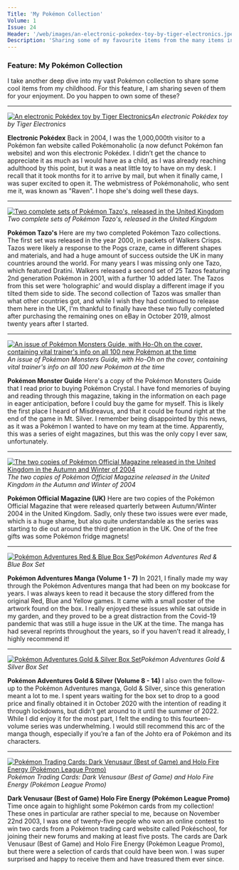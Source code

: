 ```yaml
---
Title: 'My Pokémon Collection'
Volume: 1
Issue: 24
Header: '/web/images/an-electronic-pokedex-toy-by-tiger-electronics.jpeg'
Description: 'Sharing some of my favourite items from the many items in my Pokémon collection, plus the latest Pokémon news and more from our mailbag'
---
```

### Feature: My Pokémon Collection
I take another deep dive into my vast Pokémon collection to share some cool items from my childhood. For this feature, I am sharing seven of them for your enjoyment. Do you happen to own some of these?
* * *

[![An electronic Pokédex toy by Tiger Electronics](/web/images/an-electronic-pokedex-toy-by-tiger-electronics.jpeg)](/web/images/an-electronic-pokedex-toy-by-tiger-electronics.jpeg)*An electronic Pokédex toy by Tiger Electronics*

**Electronic Pokédex**
Back in 2004, I was the 1,000,000th visitor to a Pokémon fan website called Pokémonaholic (a now defunct Pokémon fan website) and won this electronic Pokédex. I didn’t get the chance to appreciate it as much as I would have as a child, as I was already reaching adulthood by this point, but it was a neat little toy to have on my desk. I recall that it took months for it to arrive by mail, but when it finally came, I was super excited to open it. The webmistress of Pokémonaholic, who sent me it, was known as "Raven". I hope she's doing well these days.
* * *

[![Two complete sets of Pokémon Tazo's, released in the United Kingdom](/web/images/two-complete-sets-of-pokemon-tazos-released-in-the-united-kingdom.jpeg)](/web/images/two-complete-sets-of-pokemon-tazos-released-in-the-united-kingdom.jpeg)*Two complete sets of Pokémon Tazo's, released in the United Kingdom*

**Pokémon Tazo's**
Here are my two completed Pokémon Tazo collections. The first set was released in the year 2000, in packets of Walkers Crisps. Tazos were likely a response to the Pogs craze, came in different shapes and materials, and had a huge amount of success outside the UK in many countries around the world. For many years I was missing only one Tazo, which featured Dratini.
Walkers released a second set of 25 Tazos featuring 2nd generation Pokémon in 2001, with a further 10 added later. The Tazos from this set were ‘holographic’ and would display a different image if you tilted them side to side. The second collection of Tazos was smaller than what other countries got, and while I wish they had continued to release them here in the UK, I'm thankful to finally have these two fully completed after purchasing the remaining ones on eBay in October 2019, almost twenty years after I started.
* * *

[![An issue of Pokémon Monsters Guide, with Ho-Oh on the cover, containing vital trainer's info on all 100 new Pokémon at the time](/web/images/an-issue-of-pokemon-monsters-guide-with-ho-oh-on-the-cover-containing-vital-trainers-info-on-all-100.jpeg)](/web/images/an-issue-of-pokemon-monsters-guide-with-ho-oh-on-the-cover-containing-vital-trainers-info-on-all-100.jpeg)*An issue of Pokémon Monsters Guide, with Ho-Oh on the cover, containing vital trainer's info on all 100 new Pokémon at the time*

**Pokémon Monster Guide**
Here's a copy of the Pokémon Monsters Guide that I read prior to buying Pokémon Crystal. I have fond memories of buying and reading through this magazine, taking in the information on each page in eager anticipation, before I could buy the game for myself. This is likely the first place I heard of Misdreavus, and that it could be found right at the end of the game in Mt. Silver. I remember being disappointed by this news, as it was a Pokémon I wanted to have on my team at the time. Apparently, this was a series of eight magazines, but this was the only copy I ever saw, unfortunately.
* * *

[![The two copies of Pokémon Official Magazine released in the United Kingdom in the Autumn and Winter of 2004](/web/images/the-two-copies-of-pokemon-official-magazine-released-in-the-united-kingdom-in-the-autumn-and-winter-.jpeg)](/web/images/the-two-copies-of-pokemon-official-magazine-released-in-the-united-kingdom-in-the-autumn-and-winter-.jpeg)*The two copies of Pokémon Official Magazine released in the United Kingdom in the Autumn and Winter of 2004*

**Pokémon Official Magazine (UK)**
Here are two copies of the Pokémon Official Magazine that were released quarterly between Autumn/Winter 2004 in the United Kingdom. Sadly, only these two issues were ever made, which is a huge shame, but also quite understandable as the series was starting to die out around the third generation in the UK. One of the free gifts was some Pokémon fridge magnets!
* * *

[![Pokémon Adventures Red & Blue Box Set](/web/images/pokemon-adventures-red-blue-box-set.jpeg)](/web/images/pokemon-adventures-red-blue-box-set.jpeg)*Pokémon Adventures Red & Blue Box Set*

**Pokémon Adventures Manga (Volume 1 - 7)**
In 2021, I finally made my way through the Pokémon Adventures manga that had been on my bookcase for years. I was always keen to read it because the story differed from the original Red, Blue and Yellow games. It came with a small poster of the artwork found on the box. I really enjoyed these issues while sat outside in my garden, and they proved to be a great distraction from the Covid-19 pandemic that was still a huge issue in the UK at the time. The manga has had several reprints throughout the years, so if you haven’t read it already, I highly recommend it!
* * *

[![Pokémon Adventures Gold & Silver Box Set](/web/images/pokemon-adventures-gold-silver-box-set.jpeg)](/web/images/pokemon-adventures-gold-silver-box-set.jpeg)*Pokémon Adventures Gold & Silver Box Set*

**Pokémon Adventures Gold & Silver (Volume 8 - 14)**
I also own the follow-up to the Pokémon Adventures manga, Gold & Silver, since this generation meant a lot to me. I spent years waiting for the box set to drop to a good price and finally obtained it in October 2020 with the intention of reading it through lockdowns, but didn’t get around to it until the summer of 2022. While I did enjoy it for the most part, I felt the ending to this fourteen-volume series was underwhelming. I would still recommend this arc of the manga though, especially if you’re a fan of the Johto era of Pokémon and its characters.
* * *

[![Pokémon Trading Cards: Dark Venusaur (Best of Game) and Holo Fire Energy (Pokémon League Promo)](/web/images/pokemon-trading-cards-dark-venusaur-best-of-game-and-holo-fire-energy-pokemon-league-promo.jpeg)](/web/images/pokemon-trading-cards-dark-venusaur-best-of-game-and-holo-fire-energy-pokemon-league-promo.jpeg)*Pokémon Trading Cards: Dark Venusaur (Best of Game) and Holo Fire Energy (Pokémon League Promo)*

**Dark Venusaur (Best of Game) Holo Fire Energy (Pokémon League Promo)**
Time once again to highlight some Pokémon cards from my collection! These ones in particular are rather special to me, because on November 22nd 2003, I was one of twenty-five people who won an online contest to win two cards from a Pokémon trading card website called Pokéschool, for joining their new forums and making at least five posts. The cards are Dark Venusaur (Best of Game) and Holo Fire Energy (Pokémon League Promo), but there were a selection of cards that could have been won. I was super surprised and happy to receive them and have treasured them ever since.